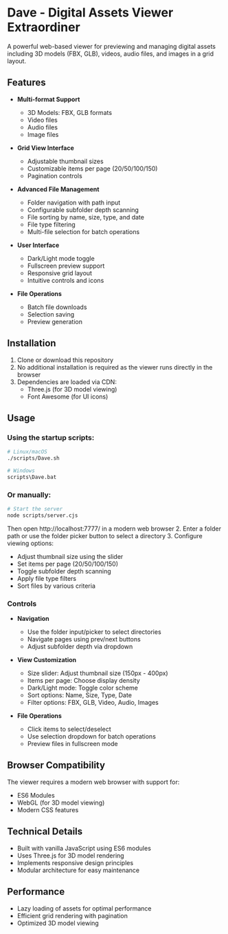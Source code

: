 # Dave - Digital Assets Viewer Extraordiner

A powerful web-based viewer for previewing and managing digital assets including 3D models (FBX, GLB), videos, audio files, and images in a grid layout.

## Features

- **Multi-format Support**
  - 3D Models: FBX, GLB formats
  - Video files
  - Audio files
  - Image files

- **Grid View Interface**
  - Adjustable thumbnail sizes
  - Customizable items per page (20/50/100/150)
  - Pagination controls

- **Advanced File Management**
  - Folder navigation with path input
  - Configurable subfolder depth scanning
  - File sorting by name, size, type, and date
  - File type filtering
  - Multi-file selection for batch operations

- **User Interface**
  - Dark/Light mode toggle
  - Fullscreen preview support
  - Responsive grid layout
  - Intuitive controls and icons

- **File Operations**
  - Batch file downloads
  - Selection saving
  - Preview generation

## Installation

1. Clone or download this repository
2. No additional installation is required as the viewer runs directly in the browser
3. Dependencies are loaded via CDN:
   - Three.js (for 3D model viewing)
   - Font Awesome (for UI icons)

## Usage

### Using the startup scripts:
```bash
# Linux/macOS
./scripts/Dave.sh

# Windows
scripts\Dave.bat
```

### Or manually:
```bash
# Start the server
node scripts/server.cjs
```

Then open http://localhost:7777/ in a modern web browser
2. Enter a folder path or use the folder picker button to select a directory
3. Configure viewing options:
   - Adjust thumbnail size using the slider
   - Set items per page (20/50/100/150)
   - Toggle subfolder depth scanning
   - Apply file type filters
   - Sort files by various criteria

### Controls

- **Navigation**
  - Use the folder input/picker to select directories
  - Navigate pages using prev/next buttons
  - Adjust subfolder depth via dropdown

- **View Customization**
  - Size slider: Adjust thumbnail size (150px - 400px)
  - Items per page: Choose display density
  - Dark/Light mode: Toggle color scheme
  - Sort options: Name, Size, Type, Date
  - Filter options: FBX, GLB, Video, Audio, Images

- **File Operations**
  - Click items to select/deselect
  - Use selection dropdown for batch operations
  - Preview files in fullscreen mode

## Browser Compatibility

The viewer requires a modern web browser with support for:
- ES6 Modules
- WebGL (for 3D model viewing)
- Modern CSS features

## Technical Details

- Built with vanilla JavaScript using ES6 modules
- Uses Three.js for 3D model rendering
- Implements responsive design principles
- Modular architecture for easy maintenance

## Performance

- Lazy loading of assets for optimal performance
- Efficient grid rendering with pagination
- Optimized 3D model viewing
